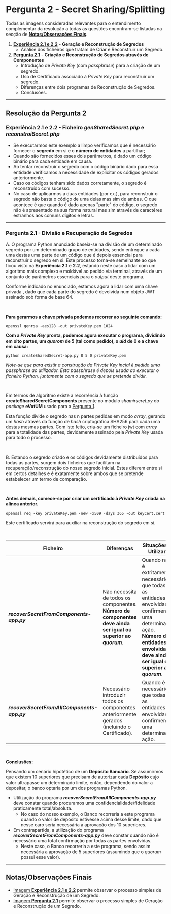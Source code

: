# Pergunta 2 - Secret Sharing/Splitting

Todas as imagens consideradas relevantes para o entendimento complementar da resolução a todas as questões encontram-se listadas na secção de [**Notas/Observações Finais**](#notasobservações-finais).

1. [**Experiência 2.1 e 2.2**](#experiência-21-e-22---ficheiro-gensharedsecretphp-e-reconstroisecretphp) - **Geração e Reconstrução de Segredos**
    - Análise dos ficheiros que tratam de Criar e Reconstruir um Segredo.
2. [**Pergunta 2.1**](#pergunta-21---divisão-e-recuperação-de-segredos) - **Criação e Reconstrução de Segredos através de Componentes**
    - Introdução de *Private Key* (com *passphrase*) para a criação de um segredo.
    - Uso de Certificado associado à *Private Key* para reconstruir um segredo.
    - Diferenças entre dois programas de Reconstrução de Segredos.
    - Conclusões.
---

## Resolução da Pergunta 2

### Experiência 2.1 e 2.2 - Ficheiro *genSharedSecret.php* e *reconstroiSecret.php*

  - Se executarmos este exemplo a limpo verificamos que é necessário fornecer o **segredo** em si e o **número de entidades** a partilhar;
  - Quando são fornecidos esses dois parâmetros, é dado um código binário para cada entidade em causa.
  - Ao tentar reconstruir o segredo com o código binário dado para essa entidade verificamos a necessidade de explicitar os códigos gerados anteriormente.
  - Caso os códigos tenham sido dados corretamente, o segredo é reconstruído com sucesso.
  - No caso de aplicarmos a duas entidades (por ex.), para reconstruir o segredo não basta o código de uma delas mas sim de ambas. O que acontece é que quando é dado apenas "parte" do código, o segredo não é apresentado na sua forma natural mas sim através de caractéres estranhos aos comuns dígitos e letras.

---

### Pergunta 2.1 - Divisão e Recuperação de Segredos

A. O programa Python anunciado baseia-se na divisão de um determinado segredo por um determinado grupo de entidades, sendo entregue a cada uma destas uma parte de um código que é depois essencial para reconstruir o segredo em si. Este processo torna-se semelhante ao que ficou visto na **Experiência 2.1** e **2.2**, estando neste caso a lidar com um algoritmo mais complexo e moldável ao pedido via terminal, através de um conjunto de parâmetros essenciais para o *output* deste programa.

Conforme indicado no enunciado, estamos agora a lidar com uma chave privada , dado que cada parte do segredo é devolvida num objeto JWT assinado sob forma de base 64.

<br/>

**Para gerarmos a chave privada podemos recorrer ao seguinte comando:**

`openssl genrsa -aes128 -out privateKey.pem 1024`

**Com a *Private Key* pronta, podemos agora executar o programa, dividindo em oito partes, um *quorom* de 5 (tal como pedido), o *uid* de 0 e a chave em causa:**

`python createSharedSecret-app.py 8 5 0 privateKey.pem`

*Note-se que para existir a construção da Private Key incial é pedido uma passphrase ao utilizador. Esta passphrase é depois usada ao executar o ficheiro Python, juntamente com o segredo que se pretende dividir.*

<br>

Em termos de algoritmo existe a recorrência à função **createSharedSecretComponents** presente no módulo *shamirscret.py* do *package* **eVotUM** usado para a [Pergunta 1](https://github.com/uminho-miei-engseg-19-20/Grupo5/tree/master/TP1/P1%20-%20N%C3%BAmeros%20Aleat%C3%B3rios%20e%20Pseudoaleat%C3%B3rios).

Esta função divide o segredo nas n partes pedidas em modo *array*, gerando um *hash* através da função de *hash* criptográfica SHA256 para cada uma destas mesmas partes. Com isto feito, cria-se um ficheiro jwt com *array* para a totalidade das partes, devidamente assinado pela *Private Key* usada para todo o processo.

<br/>

B. Estando o segredo criado e os códigos devidamente distribuídos para todas as partes, surgem dois ficheiros que facilitam na recuperação/reconstrução do nosso segredo inicial. Estes diferem entre si em certos detalhes e é exatamente sobre ambos que se pretende estabelecer um termo de comparação.

<br/>

**Antes demais, comece-se por criar um certificado à *Private Key* criada na alínea anterior.**

`openssl req -key privateKey.pem -new -x509 -days 365 -out keyCert.cert`

Este certificado servirá para auxiliar na reconstrução do segredo em si.

<br/>

| Ficheiro                                    | Diferenças                                                   | Situações a Utilizar                                         |
| ------------------------------------------- | ------------------------------------------------------------ | ------------------------------------------------------------ |
| ***recoverSecretFromComponents-app.py***    | Não necessita de todos os componentes.<br /> **Número de componentes deve ainda ser igual ou superior ao *quorum***. | Quando não é extritamente necessário que todas as entidades envolvidas confirmem uma determinada ação.<br /> **Número de entidades envolvidas deve ainda ser igual ou superior ao *quorum***. |
| ***recoverSecretFromAllComponents-app.py*** | Necessário introduzir todos os componentes anteriormente gerados (incluindo o Certificado). | Quando é necessário que todas as entidades envolvidas confirmem uma determinada ação. |

<br/>

**Conclusões:**

Pensando um cenário hipotético de um **Depósito Bancário**. Se assumirmos que existem 10 superiores que precisam de autorizar cada **Depósito** cujo valor ultrapasse um determinado limite, então, dependendo do valor a depositar, o banco optaria por um dos programas Python.

- Utilização do programa ***recoverSecretFromAllComponents-app.py*** deve constar quando procuramos uma confidencialidade/fidelidade praticamente total/absoluta.
  - No caso do nosso exemplo, o Banco recorreria a este programa quando o valor de depósito estivesse acima desse limite, dado que nesse caro seria necessária a aprovação dos 10 superiores.
- Em contrapartida, a utilização do programa ***recoverSecretFromComponents-app.py*** deve constar quando não é necessário uma total confirmação por todas as partes envolvidas.
  - Neste caso, o Banco recorreria a este programa, sendo assim necessária a aprovação de 5 superiores (assumindo que o *quorum* possui esse valor).

---

## Notas/Observações Finais

- [Imagem **Experiência 2.1 e 2.2**](https://github.com/uminho-miei-engseg-19-20/Grupo5/blob/master/TP1/P2%20-%20Secret%20Sharing%20e%20Splitting/Experi%C3%AAncia%202.1.PNG) permite observar o processo simples de Geração e Reconstrução de um Segredo.
- [Imagem **Pergunta 2.1**](https://github.com/uminho-miei-engseg-19-20/Grupo5/blob/master/TP1/P2%20-%20Secret%20Sharing%20e%20Splitting/Experi%C3%AAncia%202.1.PNG) permite observar o processo simples de Geração e Reconstrução de um Segredo.
